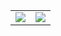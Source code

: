 <div align="center">
  <table>
    <tr>
      <td>
        <a href="https://github.com/abewartech">
          <img src="https://github-readme-stats.vercel.app/api/top-langs/?username=abewartech&hide=html,blade,tsql,css&langs_count=8&layout=compact&title_color=00ff00&text_color=00ff00&icon_color=00ff00&border_color=00ff00&bg_color=000000">
        </a>
      </td>
      <td>
        <a href="https://githubtrends.io">
          <img src="https://api.githubtrends.io/user/svg/abewartech/repos?time_range=one_year&theme=ferns">
        </a>
      </td>
    </tr>
  </table>
</div>
